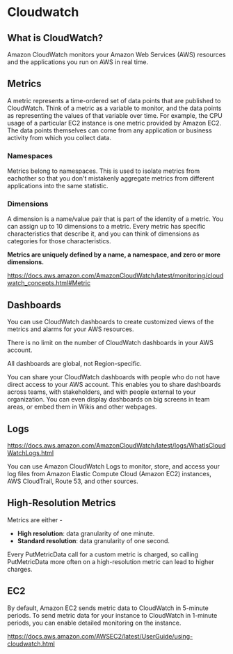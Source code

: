 # Cloudwatch

## What is CloudWatch?

Amazon CloudWatch monitors your Amazon Web Services (AWS) resources and the applications you run on AWS in real time.

## Metrics

A metric represents a time-ordered set of data points that are published to CloudWatch. Think of a metric as a variable to monitor, and the data points as representing the values of that variable over time. For example, the CPU usage of a particular EC2 instance is one metric provided by Amazon EC2. The data points themselves can come from any application or business activity from which you collect data.

### Namespaces

Metrics belong to namespaces. This is used to isolate metrics from eachother so that you don't mistakenly aggregate metrics from different applications into the same statistic.

### Dimensions

A dimension is a name/value pair that is part of the identity of a metric. You can assign up to 10 dimensions to a metric. Every metric has specific characteristics that describe it, and you can think of dimensions as categories for those characteristics.

**Metrics are uniquely defined by a name, a namespace, and zero or more dimensions.**

https://docs.aws.amazon.com/AmazonCloudWatch/latest/monitoring/cloudwatch_concepts.html#Metric

## Dashboards

You can use CloudWatch dashboards to create customized views of the metrics and alarms for your AWS resources.

There is no limit on the number of CloudWatch dashboards in your AWS account.

All dashboards are global, not Region-specific.

You can share your CloudWatch dashboards with people who do not have direct access to your AWS account. This enables you to share dashboards across teams, with stakeholders, and with people external to your organization. You can even display dashboards on big screens in team areas, or embed them in Wikis and other webpages.

## Logs

https://docs.aws.amazon.com/AmazonCloudWatch/latest/logs/WhatIsCloudWatchLogs.html

You can use Amazon CloudWatch Logs to monitor, store, and access your log files from Amazon Elastic Compute Cloud (Amazon EC2) instances, AWS CloudTrail, Route 53, and other sources.

<!-- TODO Cloudwatch log agents -->




## High-Resolution Metrics

Metrics are either -
* **High resolution**: data granularity of one minute.
* **Standard resolution**: data granularity of one second.

Every PutMetricData call for a custom metric is charged, so calling PutMetricData more often on a high-resolution metric can lead to higher charges.

## EC2

By default, Amazon EC2 sends metric data to CloudWatch in 5-minute periods. To send metric data for your instance to CloudWatch in 1-minute periods, you can enable detailed monitoring on the instance. 





https://docs.aws.amazon.com/AWSEC2/latest/UserGuide/using-cloudwatch.html

